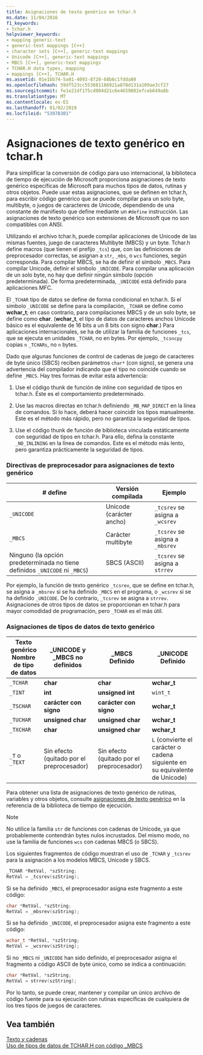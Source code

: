 ```yaml
---
title: Asignaciones de texto genérico en tchar.h
ms.date: 11/04/2016
f1_keywords:
- tchar.h
helpviewer_keywords:
- mapping generic-text
- generic-text mappings [C++]
- character sets [C++], generic-text mappings
- Unicode [C++], generic-text mappings
- MBCS [C++], generic-text mappings
- TCHAR.H data types, mapping
- mappings [C++], TCHAR.H
ms.assetid: 01e1bb74-5a01-4093-8720-68b6c1fdda80
ms.openlocfilehash: 59df523cc553881186921a878d131a109ae3cf27
ms.sourcegitcommit: fe1e21df175cd004d21c6e4659082efceb649a8b
ms.translationtype: MT
ms.contentlocale: es-ES
ms.lasthandoff: 01/02/2019
ms.locfileid: "53978301"
---
```

# <a name="generic-text-mappings-in-tcharh"></a>Asignaciones de texto genérico en tchar.h

Para simplificar la conversión de código para uso internacional, la biblioteca de tiempo de ejecución de Microsoft proporciona asignaciones de texto genérico específicas de Microsoft para muchos tipos de datos, rutinas y otros objetos. Puede usar estas asignaciones, que se definen en tchar.h, para escribir código genérico que se puede compilar para un solo byte, multibyte, o juegos de caracteres de Unicode, dependiendo de una constante de manifiesto que define mediante un `#define` instrucción. Las asignaciones de texto genérico son extensiones de Microsoft que no son compatibles con ANSI.

Utilizando el archivo tchar.h, puede compilar aplicaciones de Unicode de las mismas fuentes, juego de caracteres Multibyte (MBCS) y un byte. Tchar.h define macros (que tienen el prefijo `_tcs`) que, con las definiciones de preprocesador correctas, se asignan a `str`, `_mbs`, o `wcs` funciones, según corresponda. Para compilar MBCS, se ha de definir el símbolo `_MBCS`. Para compilar Unicode, definir el símbolo `_UNICODE`. Para compilar una aplicación de un solo byte, no hay que definir ningún símbolo (opción predeterminada). De forma predeterminada, `_UNICODE` está definido para aplicaciones MFC.

El `_TCHAR` tipo de datos se define de forma condicional en tchar.h. Si el símbolo `_UNICODE` se define para la compilación, `_TCHAR` se define como **wchar_t**; en caso contrario, para compilaciones MBCS y de un solo byte, se define como **char**. (**wchar_t**, el tipo de datos de caracteres anchos Unicode básico es el equivalente de 16 bits a un 8 bits con signo **char**.) Para aplicaciones internacionales, se ha de utilizar la familia de funciones `_tcs`, que se ejecuta en unidades `_TCHAR`, no en bytes. Por ejemplo, `_tcsncpy` copias `n` `_TCHARs`, no `n` bytes.

Dado que algunas funciones de control de cadenas de juego de caracteres de byte único (SBCS) reciben parámetros `char*` (con signo), se genera una advertencia del compilador indicando que el tipo no coincide cuando se define `_MBCS`. Hay tres formas de evitar esta advertencia:

1. Use el código thunk de función de inline con seguridad de tipos en tchar.h. Éste es el comportamiento predeterminado.

1. Use las macros directas en tchar.h definiendo `_MB_MAP_DIRECT` en la línea de comandos. Si lo hace, deberá hacer coincidir los tipos manualmente. Este es el método más rápido, pero no garantiza la seguridad de tipos.

1. Use el código thunk de función de biblioteca vinculada estáticamente con seguridad de tipos en tchar.h. Para ello, defina la constante `_NO_INLINING` en la línea de comandos. Este es el método más lento, pero garantiza prácticamente la seguridad de tipos.

### <a name="preprocessor-directives-for-generic-text-mappings"></a>Directivas de preprocesador para asignaciones de texto genérico

|# define|Versión compilada|Ejemplo|
|---------------|----------------------|-------------|
|`_UNICODE`|Unicode (carácter ancho)|`_tcsrev` se asigna a `_wcsrev`|
|`_MBCS`|Carácter multibyte|`_tcsrev` se asigna a `_mbsrev`|
|Ninguno (la opción predeterminada no tiene definidos `_UNICODE` ni `_MBCS`)|SBCS (ASCII)|`_tcsrev` se asigna a `strrev`|

Por ejemplo, la función de texto genérico `_tcsrev`, que se define en tchar.h, se asigna a `_mbsrev` si se ha definido `_MBCS` en el programa, o `_wcsrev` si se ha definido `_UNICODE`. De lo contrario, `_tcsrev` se asigna a `strrev`. Asignaciones de otros tipos de datos se proporcionan en tchar.h para mayor comodidad de programación, pero `_TCHAR` es el más útil.

### <a name="generic-text-data-type-mappings"></a>Asignaciones de tipos de datos de texto genérico

|Texto genérico <br /> Nombre de tipo de datos|_UNICODE y<br /> _MBCS no definidos|_MBCS<br /> Definido|_UNICODE<br /> Definido|
|--------------------------------------|----------------------------------------|------------------------|---------------------------|
|`_TCHAR`|**char**|**char**|**wchar_t**|
|`_TINT`|**int**|**unsigned int**|`wint_t`|
|`_TSCHAR`|**carácter con signo**|**carácter con signo**|**wchar_t**|
|`_TUCHAR`|**unsigned char**|**unsigned char**|**wchar_t**|
|`_TXCHAR`|**char**|**unsigned char**|**wchar_t**|
|`_T` o `_TEXT`|Sin efecto (quitado por el preprocesador)|Sin efecto (quitado por el preprocesador)|`L` (convierte el carácter o cadena siguiente en su equivalente de Unicode)|

Para obtener una lista de asignaciones de texto genérico de rutinas, variables y otros objetos, consulte [asignaciones de texto genérico](../c-runtime-library/generic-text-mappings.md) en la referencia de la biblioteca de tiempo de ejecución.

> [!NOTE]
>  No utilice la familia `str` de funciones con cadenas de Unicode, ya que probablemente contendrán bytes nulos incrustados. Del mismo modo, no use la familia de funciones `wcs` con cadenas MBCS (o SBCS).

Los siguientes fragmentos de código muestran el uso de `_TCHAR` y `_tcsrev` para la asignación a los modelos MBCS, Unicode y SBCS.

```cpp
_TCHAR *RetVal, *szString;
RetVal = _tcsrev(szString);
```

Si se ha definido `_MBCS`, el preprocesador asigna este fragmento a este código:

```cpp
char *RetVal, *szString;
RetVal = _mbsrev(szString);
```

Si se ha definido `_UNICODE`, el preprocesador asigna este fragmento a este código:

```cpp
wchar_t *RetVal, *szString;
RetVal = _wcsrev(szString);
```

Si no `_MBCS` ni `_UNICODE` han sido definido, el preprocesador asigna el fragmento a código ASCII de byte único, como se indica a continuación:

```cpp
char *RetVal, *szString;
RetVal = strrev(szString);
```

Por lo tanto, se puede crear, mantener y compilar un único archivo de código fuente para su ejecución con rutinas específicas de cualquiera de los tres tipos de juegos de caracteres.

## <a name="see-also"></a>Vea también

[Texto y cadenas](../text/text-and-strings-in-visual-cpp.md)<br/>
[Uso de tipos de datos de TCHAR.H con código _MBCS](../text/using-tchar-h-data-types-with-mbcs-code.md)
